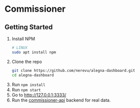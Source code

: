 # Commissioner

## Getting Started
1. Install NPM
    ```bash
    # LINUX
    sudo apt install npm
    ```
2. Clone the repo
    ```bash
    git clone https://github.com/nerevu/alegna-dashboard.git
    cd alegna-dashboard
    ```
3. Run `npm install`
4. Run `npm start`
5. Go to http://127.0.0.1:3333/
6. Run the [commissioner-api](https://github.com/nerevu/commissioner-api) backend for real data.
